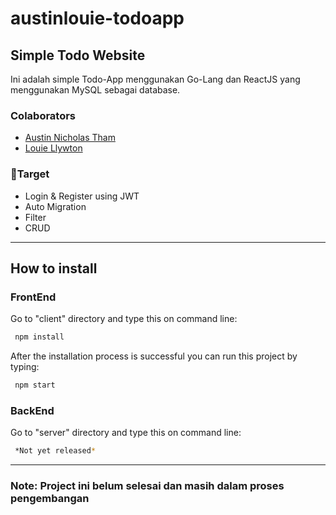 # austinlouie-todoapp

## Simple Todo Website

Ini adalah simple Todo-App menggunakan Go-Lang dan ReactJS yang menggunakan MySQL sebagai database.

### Colaborators

- [Austin Nicholas Tham](https://github.com/AustinNick)
- [Louie Llywton](https://github.com/louiellywton)

### 📌Target

- Login & Register using JWT
- Auto Migration
- Filter
- CRUD

---

## How to install

### FrontEnd

Go to "client" directory and type this on command line:

```bash
 npm install
```

After the installation process is successful you can run this project by typing:

```bash
 npm start
```

### BackEnd

Go to "server" directory and type this on command line:

```bash
 *Not yet released*
```

---

### Note: Project ini belum selesai dan masih dalam proses pengembangan
